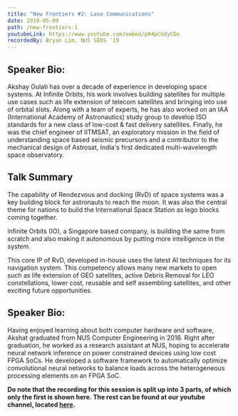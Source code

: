 ```yaml
---
title: "New Frontiers #2: Lase Communications"
date: 2019-05-09
path: /new-frontiers-1
youtubeLink: https://www.youtube.com/embed/p04pCGdyCDo
recordedBy: Bryan Lim, NUS SEDS '19
---
```


## Speaker Bio:

Akshay Gulati has over a decade of experience in developing space systems. At Infinite Orbits, his work involves building satellites for multiple use cases such as life extension of telecom satellites and bringing into use of orbital slots. Along with a team of experts, he has also worked on an IAA (International Academy of Astronautics) study group to develop ISO standards for a new class of low-cost & fast delivery satellites. Finally, he was the chief engineer of IITMSAT, an exploratory mission in the field of understanding space based seismic precursors and a contributor to the mechanical design of Astrosat, India's first dedicated multi-wavelength space observatory.

## Talk Summary

The capability of Rendezvous and docking (RvD) of space systems was a key building block for astronauts to reach the moon. It was also the central theme for nations to build the International Space Station as lego blocks coming together.

lnfinite Orbits (IO), a Singapore based company, is building the same from scratch and also making it autonomous by putting more intelligence in the system.

This core IP of RvD, developed in-house uses the latest AI techniques for its navigation system. This competency allows many new markets to open such as life extension of GEO satellites, active Debris Removal for LEO constellations, lower cost, reusable and self assembling satellites, and other exciting future opportunities.

## Speaker Bio:

Having enjoyed learning about both computer hardware and software, Akshat graduated from NUS Computer Engineering in 2016. Right after graduation, he worked as a research assistant at NUS, hoping to accelerate neural network inference on power constrained devices using low cost FPGA SoCs. He developed a software framework to automatically optimize convolutional neural networks to balance loads across the heterogeneous processing elements on an FPGA SoC.

**Do note that the recording for this session is split up into 3 parts, of which only the first is shown here. The rest can be found at our youtube channel, located [here](https://www.youtube.com/channel/UCUbobZWvBIYmCOsc_33vwGQ).**
